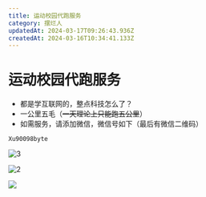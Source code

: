 ```yaml
---
title: 运动校园代跑服务
category: 摆烂人
updatedAt: 2024-03-17T09:26:43.936Z
createdAt: 2024-03-16T10:34:41.133Z
---
```


# 运动校园代跑服务
- 都是学互联网的，整点科技怎么了？
- 一公里五毛（~~一天理论上只能跑五公里~~）
- 如需服务，请添加微信，微信号如下（最后有微信二维码）

```微信号
Xu90098byte
```

<!-- more -->



![3](http://byte2023.icu/static/img/4bb43dec2645ab5a6972645ea2a4968e.868703339888e2c62fd7123a570f8dac.b8dabef80fc366929e16b936f03464b.webp)




![2](http://byte2023.icu/static/img/02ad0ddd0bac96e1c56cd9d43f81f235.a52dc99b85f2c60613ba84bdc75c38c1.7514d99cd01ef78d6213128735339cd7.4e1cab829634da9674ad802fd0f5283.webp)




![](http://byte2023.icu/static/img/c55224330dde679bd34aa2855e6eb715.4f754ff9fca038100b404ee35b1c3749.Ã¥Â¾Â®Ã¤Â¿Â¡Ã¥ÂÂ¾Ã§ÂÂ_20240315193909.webp)